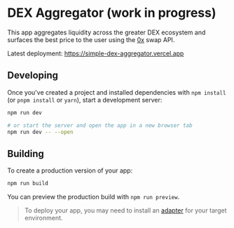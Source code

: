 # DEX Aggregator (work in progress)

This app aggregates liquidity across the greater DEX ecosystem and surfaces the best price to the user using the [0x](https://0x.org/docs) swap API.

Latest deployment: https://simple-dex-aggregator.vercel.app

## Developing

Once you've created a project and installed dependencies with `npm install` (or `pnpm install` or `yarn`), start a development server:

```bash
npm run dev

# or start the server and open the app in a new browser tab
npm run dev -- --open
```

## Building

To create a production version of your app:

```bash
npm run build
```

You can preview the production build with `npm run preview`.

> To deploy your app, you may need to install an [adapter](https://kit.svelte.dev/docs/adapters) for your target environment.
